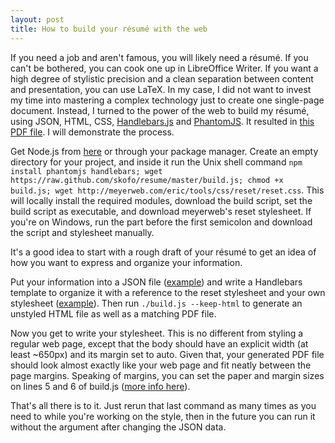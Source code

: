 ```yaml
---
layout: post
title: How to build your résumé with the web
---
```

If you need a job and aren't famous, you will likely need a résumé. If you can't be bothered, you can cook one up in LibreOffice Writer. If you want a high degree of stylistic precision and a clean separation between content and presentation, you can use LaTeX. In my case, I did not want to invest my time into mastering a complex technology just to create one single-page document. Instead, I turned to the power of the web to build my résumé, using JSON, HTML, CSS, [Handlebars.js](http://handlebarsjs.com) and [PhantomJS](http://phantomjs.org). It resulted in [this PDF file](https://www.dropbox.com/s/xlduz7ka5qj8hwd/resume.pdf). I will demonstrate the process.

Get Node.js from [here](http://nodejs.org/download) or through your package manager. Create an empty directory for your project, and inside it run the Unix shell command `npm install phantomjs handlebars; wget https://raw.github.com/skofo/resume/master/build.js; chmod +x build.js; wget http://meyerweb.com/eric/tools/css/reset/reset.css`. This will locally install the required modules, download the build script, set the build script as executable, and download meyerweb's reset stylesheet. If you're on Windows, run the part before the first semicolon and download the script and stylesheet manually.

It's a good idea to start with a rough draft of your résumé to get an idea of how you want to express and organize your information.

Put your information into a JSON file ([example](https://github.com/skofo/resume/blob/master/data.json)) and write a Handlebars template to organize it with a reference to the reset stylesheet and your own stylesheet ([example](https://github.com/skofo/resume/blob/master/template.handlebars)). Then run `./build.js --keep-html` to generate an unstyled HTML file as well as a matching PDF file.

Now you get to write your stylesheet. This is no different from styling a regular web page, except that the body should have an explicit width (at least ~650px) and its margin set to auto. Given that, your generated PDF file should look almost exactly like your web page and fit neatly between the page margins. Speaking of margins, you can set the paper and margin sizes on lines 5 and 6 of build.js ([more info here](https://github.com/ariya/phantomjs/wiki/API-Reference-WebPage#wiki-webpage-paperSize)).

That's all there is to it. Just rerun that last command as many times as you need to while you're working on the style, then in the future you can run it without the argument after changing the JSON data.

